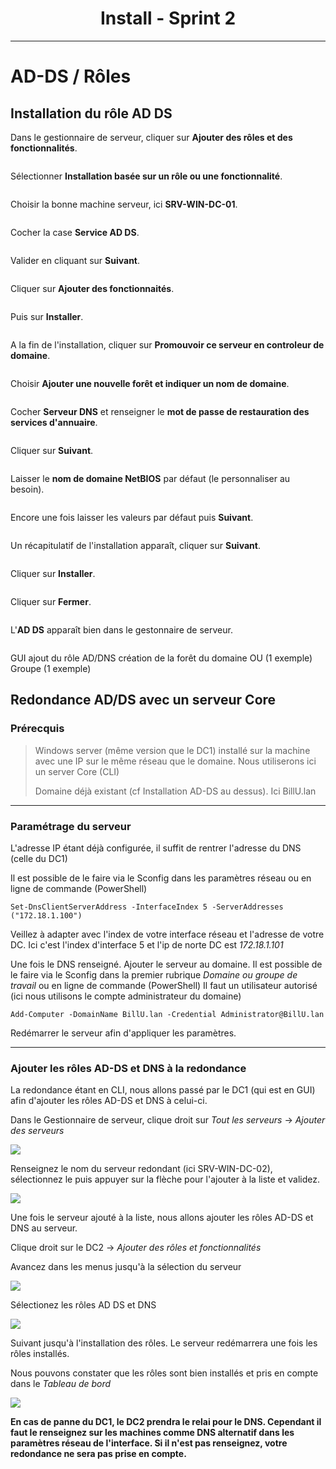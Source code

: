 <div align="center"><H1> Install -  Sprint 2 </H1></div>

_______
# AD-DS / Rôles

## Installation du rôle AD DS

Dans le gestionnaire de serveur, cliquer sur **Ajouter des rôles et des fonctionnalités**.

![]()

Sélectionner **Installation basée sur un rôle ou une fonctionnalité**.

![]()

Choisir la bonne machine serveur, ici **SRV-WIN-DC-01**.

![]()

Cocher la case **Service AD DS**.

![]()

Valider en cliquant sur **Suivant**.

![]()

Cliquer sur **Ajouter des fonctionnaités**.

![]()

Puis sur **Installer**.

![]()

A la fin de l'installation, cliquer sur **Promouvoir ce serveur en controleur de domaine**.

![]()

Choisir **Ajouter une nouvelle forêt et indiquer un nom de domaine**.

![]()

Cocher **Serveur DNS** et renseigner le **mot de passe de restauration des services d'annuaire**.

![]()

Cliquer sur **Suivant**.

![]()

Laisser le **nom de domaine NetBIOS** par défaut (le personnaliser au besoin).

![]()

Encore une fois laisser les valeurs par défaut puis **Suivant**.

![]()

Un récapitulatif de l'installation apparaît, cliquer sur **Suivant**.

![]()

Cliquer sur **Installer**.

![]()

Cliquer sur **Fermer**.

![]()

L'**AD DS** apparaît bien dans le gestonnaire de serveur.

![]()

GUI
    ajout du rôle AD/DNS
    création de la forêt
    du domaine
    OU (1 exemple)
    Groupe (1 exemple)

## Redondance AD/DS avec un serveur Core

### Prérecquis

> Windows server (même version que le DC1) installé sur la machine avec une IP sur le même réseau que le domaine. Nous utiliserons ici un server Core (CLI)
> 
> Domaine déjà existant (cf Installation AD-DS au dessus). Ici BillU.lan


<HR>

### Paramétrage du serveur

L'adresse IP étant déjà configurée, il suffit de rentrer l'adresse du DNS (celle du DC1)

Il est possible de le faire via le Sconfig dans les paramètres réseau ou en ligne de commande (PowerShell)

```
Set-DnsClientServerAddress -InterfaceIndex 5 -ServerAddresses ("172.18.1.100")
```
Veillez à adapter avec l'index de votre interface réseau et l'adresse de votre DC. Ici c'est l'index d'interface 5 et l'ip de norte DC est *172.18.1.101*

Une fois le DNS renseigné. Ajouter le serveur au domaine. Il est possible de le faire via le Sconfig dans la premier rubrique *Domaine ou groupe de travail* ou en ligne de commande (PowerShell)
Il faut un utilisateur autorisé (ici nous utilisons le compte administrateur du domaine)

```
Add-Computer -DomainName BillU.lan -Credential Administrator@BillU.lan
```
Redémarrer le serveur afin d'appliquer les paramètres.

<HR>

### Ajouter les rôles AD-DS et DNS à la redondance

La redondance étant en CLI, nous allons passé par le DC1 (qui est en GUI) afin d'ajouter les rôles AD-DS et DNS à celui-ci.

Dans le Gestionnaire de serveur, clique droit sur *Tout les serveurs*  -> *Ajouter des serveurs*

![](https://i.imgur.com/fUI6oJw.png)

Renseignez le nom du serveur redondant (ici SRV-WIN-DC-02), sélectionnez le puis appuyer sur la flèche pour l'ajouter à la liste et validez.

![](https://i.imgur.com/7qUecQ4.png)

Une fois le serveur ajouté à la liste, nous allons ajouter les rôles AD-DS et DNS au serveur.

Clique droit sur le DC2 -> *Ajouter des rôles et fonctionnalités* 

Avancez dans les menus jusqu'à la sélection du serveur 

![](https://i.imgur.com/CROhKaN.png)

Sélectionez les rôles AD DS et DNS 

![](https://i.imgur.com/YQV9L44.png)

Suivant jusqu'à l'installation des rôles. Le serveur redémarrera une fois les rôles installés.

Nous pouvons constater que les rôles sont bien installés et pris en compte dans le *Tableau de bord*

![](https://i.imgur.com/eamA1VM.png)

__En cas de panne du DC1, le DC2 prendra le relai pour le DNS. Cependant il faut le renseignez sur les machines comme DNS alternatif dans les paramètres réseau de l'interface. Si il n'est pas renseignez, votre redondance ne sera pas prise en compte.__
